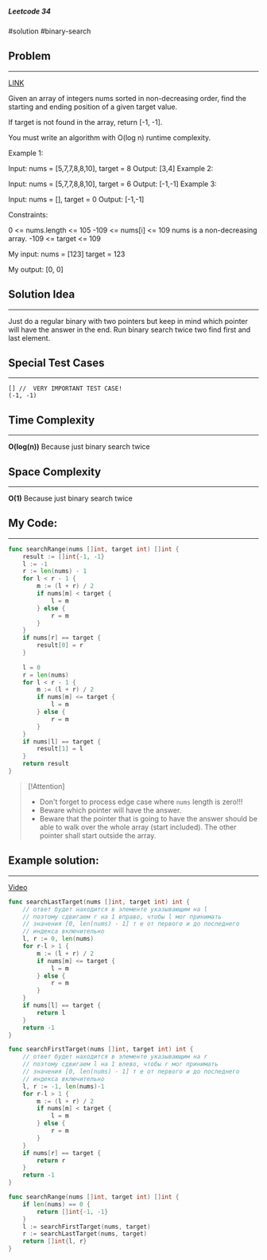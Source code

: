 ##### Leetcode 34

#solution 
#binary-search 
## Problem
___
[LINK](https://leetcode.com/problems/find-first-and-last-position-of-element-in-sorted-array/submissions/1407881380/)

Given an array of integers nums sorted in non-decreasing order, find the starting and ending position of a given target value.

If target is not found in the array, return [-1, -1].

You must write an algorithm with O(log n) runtime complexity.

 

Example 1:

Input: nums = [5,7,7,8,8,10], target = 8
Output: [3,4]
Example 2:

Input: nums = [5,7,7,8,8,10], target = 6
Output: [-1,-1]
Example 3:

Input: nums = [], target = 0
Output: [-1,-1]
 

Constraints:

0 <= nums.length <= 105
-109 <= nums[i] <= 109
nums is a non-decreasing array.
-109 <= target <= 109


My input:
nums = [123] target = 123



My output:
[0, 0]



## Solution Idea
___
Just do a regular binary with two pointers but keep in mind which pointer will have the answer in the end. Run binary search twice two find first and last element.

## Special Test Cases
___
```
[] //  VERY IMPORTANT TEST CASE!
(-1, -1)
```

## Time Complexity
___
**O(log(n))** 
Because just binary search twice

## Space Complexity
___
**O(1)**
Because just binary search twice

## My Code:
___
```go
func searchRange(nums []int, target int) []int {
    result := []int{-1, -1}
    l := -1
    r := len(nums) - 1
    for l < r - 1 {
        m := (l + r) / 2
        if nums[m] < target {
            l = m
        } else {
            r = m
        }
    }
    if nums[r] == target {
        result[0] = r
    }
    
    l = 0
    r = len(nums)
    for l < r - 1 {
        m := (l + r) / 2
        if nums[m] <= target {
            l = m
        } else {
            r = m
        }
    }
    if nums[l] == target {
        result[1] = l
    }    
    return result
}
```

> [!Attention]
> -  Don't forget to process edge case where `nums` length is zero!!!
> - Beware which pointer will have the answer. 
> -  Beware that the pointer that is going to have the answer should be able to walk over the whole array (start included). The other pointer shall start outside the array.


## Example solution:
___
[Video](VIDEO_LINK)

```go
func searchLastTarget(nums []int, target int) int {
	// ответ будет находится в элементе указывающим на l
	// поэтому сдвигаем r на 1 вправо, чтобы l мог принимать
	// значения [0, len(nums) - 1] т е от первого и до последнего
	// индекса включительно
	l, r := 0, len(nums)
	for r-l > 1 {
		m := (l + r) / 2
		if nums[m] <= target {
			l = m
		} else {
			r = m
		}
	}
	if nums[l] == target {
		return l
	}
	return -1
}

func searchFirstTarget(nums []int, target int) int {
	// ответ будет находится в элементе указывающим на r
	// поэтому сдвигаем l на 1 влево, чтобы r мог принимать
	// значения [0, len(nums) - 1] т е от первого и до последнего
	// индекса включительно
	l, r := -1, len(nums)-1
	for r-l > 1 {
		m := (l + r) / 2
		if nums[m] < target {
			l = m
		} else {
			r = m
		}
	}
	if nums[r] == target {
		return r
	}
	return -1
}

func searchRange(nums []int, target int) []int {
	if len(nums) == 0 {
		return []int{-1, -1}
	}
	l := searchFirstTarget(nums, target)
	r := searchLastTarget(nums, target)
	return []int{l, r}
}
```